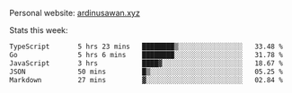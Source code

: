 Personal website: [ardinusawan.xyz](https://ardinusawan.xyz)

Stats this week:
<!--START_SECTION:waka-->

```txt
TypeScript       5 hrs 23 mins   ████████▒░░░░░░░░░░░░░░░░   33.48 %
Go               5 hrs 6 mins    ████████░░░░░░░░░░░░░░░░░   31.78 %
JavaScript       3 hrs           ████▓░░░░░░░░░░░░░░░░░░░░   18.67 %
JSON             50 mins         █▒░░░░░░░░░░░░░░░░░░░░░░░   05.25 %
Markdown         27 mins         ▓░░░░░░░░░░░░░░░░░░░░░░░░   02.84 %
```

<!--END_SECTION:waka-->
